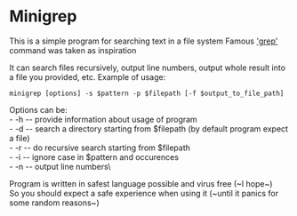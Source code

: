 # **Minigrep**

This is a simple program for searching text in a file system
Famous ['grep'](https://man7.org/linux/man-pages/man1/grep.1.html) command was taken as inspiration

It can search files recursively, output line numbers, output whole result into a file you provided, etc.
Example of usage:
```
minigrep [options] -s $pattern -p $filepath [-f $output_to_file_path]
```
Options can be:\
    - -h -- provide information about usage of program\
    - -d -- search a directory starting from $filepath (by default program expect a file)\
    - -r -- do recursive search starting from $filepath\
    - -i -- ignore case in $pattern and occurences\
    - -n -- output line numbers\

Program is written in safest language possible and virus free (~I hope~)\
So you should expect a safe experience when using it (~until it panics for some random reasons~)
